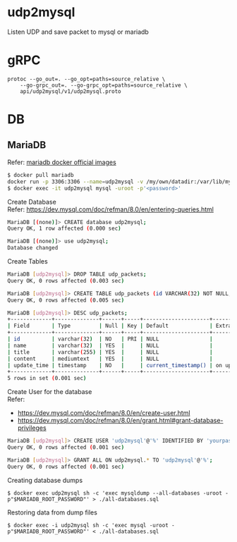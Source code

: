 # udp2mysql
Listen UDP and save packet to mysql or mariadb

# gRPC

```
protoc --go_out=. --go_opt=paths=source_relative \
    --go-grpc_out=. --go-grpc_opt=paths=source_relative \
    api/udp2mysql/v1/udp2mysql.proto
```

# DB

## MariaDB

Refer: [mariadb docker official images](https://hub.docker.com/_/mariadb)
```bash
$ docker pull mariadb
docker run -p 3306:3306 --name=udp2mysql -v /my/own/datadir:/var/lib/mysql -e MYSQL_ROOT_PASSWORD='<password>' -d mariadb:latest
$ docker exec -it udp2mysql mysql -uroot -p'<password>'
```

Create Database  
Refer: https://dev.mysql.com/doc/refman/8.0/en/entering-queries.html
```bash
MariaDB [(none)]> CREATE database udp2mysql;
Query OK, 1 row affected (0.000 sec)

MariaDB [(none)]> use udp2mysql;
Database changed
```
Create Tables
```bash
MariaDB [udp2mysql]> DROP TABLE udp_packets;
Query OK, 0 rows affected (0.003 sec)

MariaDB [udp2mysql]> CREATE TABLE udp_packets (id VARCHAR(32) NOT NULL, name VARCHAR(32), title VARCHAR(255), content TEXT(65535), update_time TIMESTAMP DEFAULT CURRENT_TIMESTAMP ON UPDATE CURRENT_TIMESTAMP, UNIQUE KEY (id));
Query OK, 0 rows affected (0.005 sec)

MariaDB [udp2mysql]> DESC udp_packets;
+-------------+--------------+------+-----+---------------------+-------------------------------+
| Field       | Type         | Null | Key | Default             | Extra                         |
+-------------+--------------+------+-----+---------------------+-------------------------------+
| id          | varchar(32)  | NO   | PRI | NULL                |                               |
| name        | varchar(32)  | YES  |     | NULL                |                               |
| title       | varchar(255) | YES  |     | NULL                |                               |
| content     | mediumtext   | YES  |     | NULL                |                               |
| update_time | timestamp    | NO   |     | current_timestamp() | on update current_timestamp() |
+-------------+--------------+------+-----+---------------------+-------------------------------+
5 rows in set (0.001 sec)
```
Create User for the database  
Refer: 
- https://dev.mysql.com/doc/refman/8.0/en/create-user.html
- https://dev.mysql.com/doc/refman/8.0/en/grant.html#grant-database-privileges
```bash
MariaDB [udp2mysql]> CREATE USER 'udp2mysql'@'%' IDENTIFIED BY 'yourpassword';
Query OK, 0 rows affected (0.001 sec)

MariaDB [udp2mysql]> GRANT ALL ON udp2mysql.* TO 'udp2mysql'@'%';
Query OK, 0 rows affected (0.001 sec)
```
Creating database dumps
```
$ docker exec udp2mysql sh -c 'exec mysqldump --all-databases -uroot -p"$MARIADB_ROOT_PASSWORD"' > ./all-databases.sql
```
Restoring data from dump files
```
$ docker exec -i udp2mysql sh -c 'exec mysql -uroot -p"$MARIADB_ROOT_PASSWORD"' < ./all-databases.sql
```
